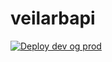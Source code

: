 # veilarbapi

[![Deploy dev og prod](https://github.com/navikt/veilarbapi/actions/workflows/deploy.yml/badge.svg)](https://github.com/navikt/veilarbapi/actions/workflows/deploy.yml)
